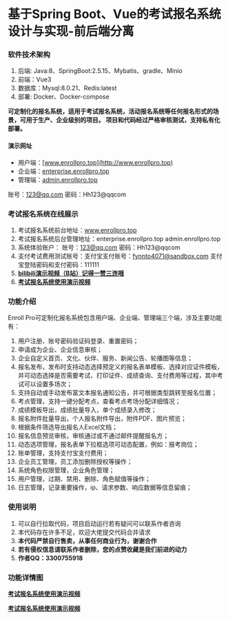 # 基于Spring Boot、Vue的考试报名系统设计与实现-前后端分离

### 软件技术架构
1. 后端: Java:8、SpringBoot:2.5.15、Mybatis、gradle、Minio
2. 前端：Vue3
3. 数据库：Mysql:8.0.21、Redis:latest
4. 部署: Docker、Docker-compose

 **可定制化的报名系统，适用于考试报名系统，活动报名系统等任何报名形式的场景，可用于生产、企业级别的项目。 项目和代码经过严格审核测试，支持私有化部署。** 

#### 演示网址

- 用户端：[www.enrollpro.top](http://www.enrollpro.top)
- 企业端：[enterprise.enrollpro.top](http://enterprise.enrollpro.top)
- 管理端：[admin.enrollpro.top](http://admin.enrollpro.top)


账号：123@qq.com 密码：Hh123@qqcom

### 考试报名系统在线展示
1. 考试报名系统前台地址：www.enrollpro.top 
2. 考试报名系统后台管理地址：enterprise.enrollpro.top  admin.enrollpro.top
3. 系统体验账户： 账号：123@qq.com 密码：Hh123@qqcom  
4. 支付考试费用测试账号：支付宝支付账号：fynnto4071@sandbox.com 支付宝登陆密码和支付密码：111111
5. [ **bilibili演示视频（B站）记得一赞三连哦**  ](https://www.bilibili.com/video/BV1px4y1N7wR/?vd_source=eac6949bd2385c66c0a975d5765c99a5)
6. [  **考试报名系统使用演示视频** ](https://www.bilibili.com/video/BV1px4y1N7wR/?vd_source=eac6949bd2385c66c0a975d5765c99a5)

### 功能介绍
Enroll Pro可定制化报名系统包含用户端、企业端、管理端三个端，涉及主要功能有：
1. 用户注册、账号密码验证码登录、重置密码；
2. 申请成为企业、企业信息审核；
3. 企业自定义首页、文化、伙伴、服务、新闻公告、轮播图等信息； 
4. 报名发布，发布时支持动态选择预定义的报名表单模板、选择对应证件模板，并可动态选择是否需要考试、打印证件、成绩查询、支付费用等过程，其中考试可以设置多场次；
5. 支持自动或手动发布富文本报名通知公告，并可根据类型跳转至报名位置；
6. 考点管理，支持一键分配考点，查看考点考场分配详细情况；
7. 成绩模板导出，成绩批量导入，单个成绩录入修改；
8. 报名附件批量导出，个人报名附件导出，附件PDF、图片预览；
9. 根据条件筛选导出报名人Excel文档；
10. 报名信息预览审核，审核通过或不通过邮件提醒报名方；
11. 动态选项管理，报名表单下拉框选项可动态配置，例如：报考岗位；
12. 账单管理，支持支付宝支付费用；
13. 企业员工管理，员工添加删除授权等操作；
14. 系统角色权限管理，企业角色管理；
15. 用户管理，过期、禁用、删除、角色赋值等操作；
16. 日志管理，记录重要操作，ip、请求参数、响应数据等信息留痕；


### 使用说明
1. 可以自行拉取代码，项目启动运行若有疑问可以联系作者咨询
2. 本代码存在许多不足，欢迎大佬提交代码合并请求
3. **本代码严禁自行售卖，从事任何商业行为，谢谢合作** 
4. **若有侵权信息请联系作者删除，您的点赞收藏是我们前进的动力** 
5. **作者QQ：3300755918** 

### 功能详情图

[  **考试报名系统使用演示视频** ](https://www.bilibili.com/video/BV1px4y1N7wR/?vd_source=eac6949bd2385c66c0a975d5765c99a5)



[  **考试报名系统使用演示视频** ](https://www.bilibili.com/video/BV1px4y1N7wR/?vd_source=eac6949bd2385c66c0a975d5765c99a5)

